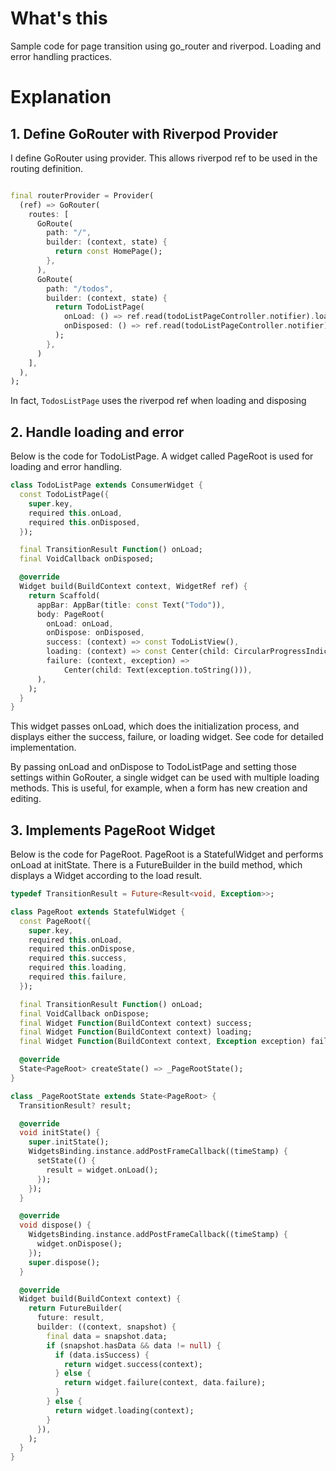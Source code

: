 # What's this

Sample code for page transition using go_router and riverpod.
Loading and error handling practices.

# Explanation
## 1. Define GoRouter with Riverpod Provider
I define GoRouter using provider.
This allows riverpod ref to be used in the routing definition.

```dart

final routerProvider = Provider(
  (ref) => GoRouter(
    routes: [
      GoRoute(
        path: "/",
        builder: (context, state) {
          return const HomePage();
        },
      ),
      GoRoute(
        path: "/todos",
        builder: (context, state) {
          return TodoListPage(
            onLoad: () => ref.read(todoListPageController.notifier).load(),
            onDisposed: () => ref.read(todoListPageController.notifier).clear(),
          );
        },
      )
    ],
  ),
);
```

In fact, `TodosListPage` uses the riverpod ref when loading and disposing

## 2. Handle loading and error
Below is the code for TodoListPage.
A widget called PageRoot is used for loading and error handling.

```dart
class TodoListPage extends ConsumerWidget {
  const TodoListPage({
    super.key,
    required this.onLoad,
    required this.onDisposed,
  });

  final TransitionResult Function() onLoad;
  final VoidCallback onDisposed;

  @override
  Widget build(BuildContext context, WidgetRef ref) {
    return Scaffold(
      appBar: AppBar(title: const Text("Todo")),
      body: PageRoot(
        onLoad: onLoad,
        onDispose: onDisposed,
        success: (context) => const TodoListView(),
        loading: (context) => const Center(child: CircularProgressIndicator()),
        failure: (context, exception) =>
            Center(child: Text(exception.toString())),
      ),
    );
  }
}
```

This widget passes onLoad, which does the initialization process, and displays either the success, failure, or loading widget.
See code for detailed implementation.

By passing onLoad and onDispose to TodoListPage and setting those settings within GoRouter, a single widget can be used with multiple loading methods.
This is useful, for example, when a form has new creation and editing.

## 3. Implements PageRoot Widget
Below is the code for PageRoot.
PageRoot is a StatefulWidget and performs onLoad at initState.
There is a FutureBuilder in the build method, which displays a Widget according to the load result.

```dart
typedef TransitionResult = Future<Result<void, Exception>>;

class PageRoot extends StatefulWidget {
  const PageRoot({
    super.key,
    required this.onLoad,
    required this.onDispose,
    required this.success,
    required this.loading,
    required this.failure,
  });

  final TransitionResult Function() onLoad;
  final VoidCallback onDispose;
  final Widget Function(BuildContext context) success;
  final Widget Function(BuildContext context) loading;
  final Widget Function(BuildContext context, Exception exception) failure;

  @override
  State<PageRoot> createState() => _PageRootState();
}

class _PageRootState extends State<PageRoot> {
  TransitionResult? result;

  @override
  void initState() {
    super.initState();
    WidgetsBinding.instance.addPostFrameCallback((timeStamp) {
      setState(() {
        result = widget.onLoad();
      });
    });
  }

  @override
  void dispose() {
    WidgetsBinding.instance.addPostFrameCallback((timeStamp) {
      widget.onDispose();
    });
    super.dispose();
  }

  @override
  Widget build(BuildContext context) {
    return FutureBuilder(
      future: result,
      builder: ((context, snapshot) {
        final data = snapshot.data;
        if (snapshot.hasData && data != null) {
          if (data.isSuccess) {
            return widget.success(context);
          } else {
            return widget.failure(context, data.failure);
          }
        } else {
          return widget.loading(context);
        }
      }),
    );
  }
}
```